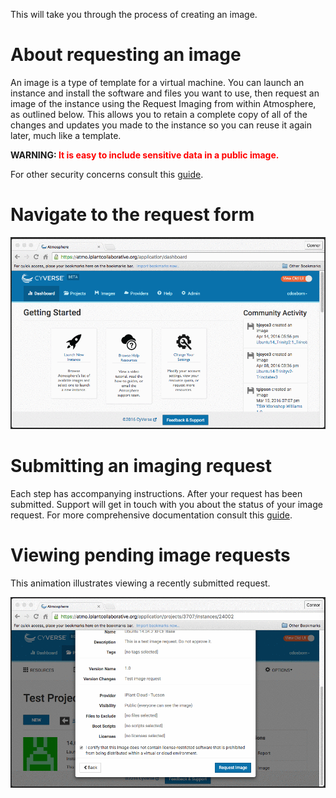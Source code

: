 This will take you through the process of creating an image.

# About requesting an image
An image is a type of template for a virtual machine. You can launch an
instance and install the software and files you want to use, then request an
image of the instance using the Request Imaging from within Atmosphere, as
outlined below. This allows you to retain a complete copy of all of the
changes and updates you made to the instance so you can reuse it again later,
much like a template. 

**WARNING: <span style="color:red;">It is easy to include sensitive data in a public image.</span>**

For other security concerns consult this [guide](https://pods.iplantcollaborative.org/wiki/display/atmman/Requesting+an+Image+of+an+Instance).
 
# Navigate to the request form

![](./media/navigate-to-image-request.gif)

# Submitting an imaging request

Each step has accompanying instructions. After your request has been
submitted. Support will get in touch with you about the status of your image
request. For more comprehensive documentation consult this
[guide](https://pods.iplantcollaborative.org/wiki/display/atmman/Requesting+an+Image+of+an+Instance).

# Viewing pending image requests

This animation illustrates viewing a recently submitted request.

![](./media/submit-image-request-and-view-pending-requests.gif)
